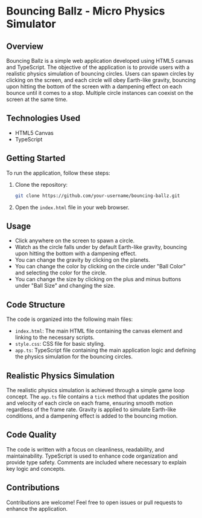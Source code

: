 # Bouncing Ballz - Micro Physics Simulator

## Overview

Bouncing Ballz is a simple web application developed using HTML5 canvas and TypeScript. The objective of the application is to provide users with a realistic physics simulation of bouncing circles. Users can spawn circles by clicking on the screen, and each circle will obey Earth-like gravity, bouncing upon hitting the bottom of the screen with a dampening effect on each bounce until it comes to a stop. Multiple circle instances can coexist on the screen at the same time.

## Technologies Used

- HTML5 Canvas
- TypeScript

## Getting Started

To run the application, follow these steps:

1. Clone the repository:

    ```bash
    git clone https://github.com/your-username/bouncing-ballz.git
    ```

2. Open the `index.html` file in your web browser.

## Usage

- Click anywhere on the screen to spawn a circle.
- Watch as the circle falls under by default Earth-like gravity, bouncing upon hitting the bottom with a dampening effect.
- You can change the gravity by clicking on the planets.
- You can change the color by clicking on the circle under "Ball Color" and selecting the color for the circle.
- You can change the size by clicking on the plus and minus buttons under "Ball Size" and changing the size.

## Code Structure

The code is organized into the following main files:

- `index.html`: The main HTML file containing the canvas element and linking to the necessary scripts.
- `style.css`: CSS file for basic styling.
- `app.ts`: TypeScript file containing the main application logic and defining the physics simulation   for the bouncing circles.

## Realistic Physics Simulation

The realistic physics simulation is achieved through a simple game loop concept. The `app.ts` file contains a `tick` method that updates the position and velocity of each circle on each frame, ensuring smooth motion regardless of the frame rate. Gravity is applied to simulate Earth-like conditions, and a dampening effect is added to the bouncing motion.

## Code Quality

The code is written with a focus on cleanliness, readability, and maintainability. TypeScript is used to enhance code organization and provide type safety. Comments are included where necessary to explain key logic and concepts.


## Contributions

Contributions are welcome! Feel free to open issues or pull requests to enhance the application.
